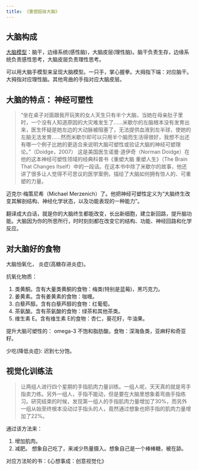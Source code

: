 ```yaml
---
title: 《重塑超级大脑》
---
```


## 大脑构成
[大脑模型](../t/triune-brain.md)：脑干，边缘系统(感性脑)，大脑皮层(理性脑)。脑干负责生存，边缘系统负责感性思考，大脑皮层负责理性思考。

可以用大脑手模型来呈现大脑模型。一只手，掌心握拳。大拇指下端：对应脑干。大拇指对应理性脑。其他弯曲的手指对应大脑皮层。

## 大脑的特点： 神经可塑性
> “坐在桌子对面跟我开玩笑的女人天生只有半个大脑，当她在母亲肚子里时，一个没有人知道原因的大灾难发生了……米歇尔的左脑根本没有发育出来，医生怀疑是她左边的大动脉被阻塞了，无法提供血液到左半球，使她的左脑无法发育……然而米歇尔却可以只用半个脑而生活得很好，我想不出还有哪一个例子比她的更适合来说明大脑可塑性或验证大脑的神经可塑理论。”（Doidge，2007）
> 这是美国医生诺曼·道伊奇（Norman Doidge）在他的这本神经可塑性领域的经典科普书《重塑大脑 重塑人生》（The Brain That Changes Itself）中的一段话。在这本书中除了米歇尔的故事，他还讲了很多让人觉得不可思议的医学案例，描绘了大脑如何拥有惊人的、可重塑的力量。


迈克尔·梅策尼希（Michael Merzenich）了。他把神经可塑性定义为“大脑终生改变其解剖结构、神经化学状态，以及功能表现的一种能力”。

翻译成大白话，就是你的大脑终生都能改变，长出新细胞，建立新回路，提升脑功能。大脑因为你的所思所行，时时刻刻都在改变它的结构、功能、神经回路和化学反应。

## 对大脑好的食物
大脑怕氧化， 炎症(高糖存进炎症)。

抗氧化物质：
1. 类黄酮。含有大量类黄酮的食物：梅类(特别是蓝莓)，黑巧克力。
2. 姜黄素。含有姜黄素的食物：咖喱。
3. 白藜芦醇。含有白藜芦醇的食物：红葡萄。
4. 茶氨酸。含有茶氨酸的食物：绿茶和其他茶类。
5. 维生素 E。含有维生素 E的食物：杏仁，葵花籽，牛油果。

提升大脑可塑性的：
omega-3 不饱和脂肪酸。食物：深海鱼类，亚麻籽和奇亚籽。

少吃(降低炎症): 迟到七分饱。

## 视觉化训练法
> 让两组人进行四个星期的手指肌肉力量训练。一组人呢，天天真的就是弯手指卖力练。另外一组人，手指不能动，但是要在大脑里想象着弯曲手指练习。研究结束的时候，发现第一组人的手指肌肉力量增加了30%，而另外一组从始至终根本没动过手指头的人，竟然通过想象也把手指的肌肉力量增加了22%。

通过该方法来：
1. 增加肌肉。
2. 减肥。 想象自己吃了，来减少热量摄入。想象自己是一个棒棒糖，被在舔。

对应方法轮的书：《心想事成：创意视觉化》




